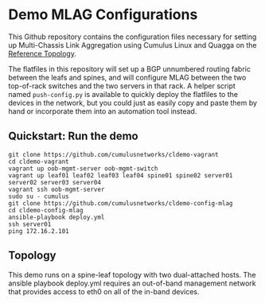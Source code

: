 Demo MLAG Configurations
========================
This Github repository contains the configuration files necessary for setting up Multi-Chassis Link Aggregation using Cumulus Linux and Quagga on the [Reference Topology](http://github.com/cumulusnetworks/cldemo-vagrant).

The flatfiles in this repository will set up a BGP unnumbered routing fabric between the leafs and spines, and will configure MLAG between the two top-of-rack switches and the two servers in that rack. A helper script named `push-config.py` is available to quickly deploy the flatfiles to the devices in the network, but you could just as easily copy and paste them by hand or incorporate them into an automation tool instead.

Quickstart: Run the demo
------------------------
    git clone https://github.com/cumulusnetworks/cldemo-vagrant
    cd cldemo-vagrant
    vagrant up oob-mgmt-server oob-mgmt-switch 
    vagrant up leaf01 leaf02 leaf03 leaf04 spine01 spine02 server01 server02 server03 server04
    vagrant ssh oob-mgmt-server
    sudo su - cumulus
    git clone https://github.com/cumulusnetworks/cldemo-config-mlag
    cd cldemo-config-mlag
    ansible-playbook deploy.yml
    ssh server01
    ping 172.16.2.101

Topology
--------
This demo runs on a spine-leaf topology with two dual-attached hosts. The ansible playbook deploy.yml requires an out-of-band management network that provides access to eth0 on all of the in-band devices.
